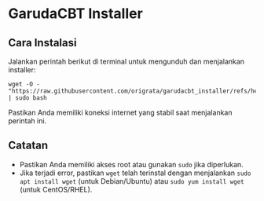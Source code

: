 # GarudaCBT Installer

## Cara Instalasi

Jalankan perintah berikut di terminal untuk mengunduh dan menjalankan installer:

```
wget -O - "https://raw.githubusercontent.com/origrata/garudacbt_installer/refs/heads/main/install.sh" | sudo bash

```

Pastikan Anda memiliki koneksi internet yang stabil saat menjalankan perintah ini.

## Catatan
- Pastikan Anda memiliki akses root atau gunakan `sudo` jika diperlukan.
- Jika terjadi error, pastikan `wget` telah terinstal dengan menjalankan `sudo apt install wget` (untuk Debian/Ubuntu) atau `sudo yum install wget` (untuk CentOS/RHEL).

